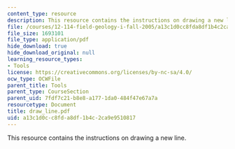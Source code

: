 ```yaml
---
content_type: resource
description: This resource contains the instructions on drawing a new line.
file: /courses/12-114-field-geology-i-fall-2005/a13c1d0cc8fda8df1b4c2ca9e9510817_draw_line.pdf
file_size: 1693101
file_type: application/pdf
hide_download: true
hide_download_original: null
learning_resource_types:
- Tools
license: https://creativecommons.org/licenses/by-nc-sa/4.0/
ocw_type: OCWFile
parent_title: Tools
parent_type: CourseSection
parent_uid: 7fdf7c21-b8e8-a177-1da0-484f47e67a7a
resourcetype: Document
title: draw_line.pdf
uid: a13c1d0c-c8fd-a8df-1b4c-2ca9e9510817
---
```

This resource contains the instructions on drawing a new line.